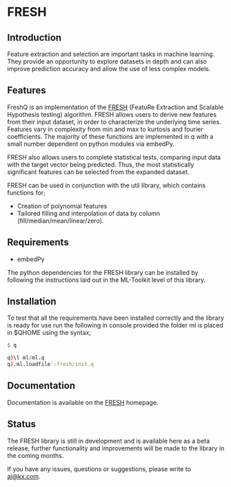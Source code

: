# FRESH
## Introduction
Feature extraction and selection are important tasks in machine learning. They provide an opportunity to explore datasets in depth and can also improve prediction accuracy and allow the use of less complex models.

## Features
FreshQ is an implementation of the [FRESH](https://arxiv.org/pdf/1610.07717v3.pdf) (FeatuRe Extraction and Scalable Hypothesis testing) algorithm. FRESH allows users to derive new features from their input dataset, in order to characterize the underlying time series. Features vary in complexity from min and max to kurtosis and fourier coefficients. The majority of these functions are implemented in q with a small number dependent on python modules via embedPy.

FRESH also allows users to complete statistical tests, comparing input data with the target vector being predicted. Thus, the most statistically significant features can be selected from the expanded dataset.

FRESH can be used in conjunction with the util library, which contains functions for;
- Creation of polynomial features
- Tailored filling and interpolation of data by column (fill/median/mean/linear/zero).

## Requirements

- embedPy

The python dependencies for the FRESH library can be installed by following the instructions laid out in the ML-Toolkit level of this library.

## Installation
To test that all the requirements have been installed correctly and the library is ready for use run the following in console provided the folder ml is placed in $QHOME using the syntax;

```q
$ q

q)\l ml/ml.q
q).ml.loadfile`:fresh/init.q
```

## Documentation

Documentation is available on the [FRESH](https://code.kx.com/v2/ml/toolkit/fresh/) homepage.

## Status
  
The FRESH library is still in development and is available here as a beta release, further functionality and improvements will be made to the library in the coming months.

If you have any issues, questions or suggestions, please write to ai@kx.com.
